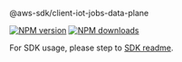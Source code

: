 @aws-sdk/client-iot-jobs-data-plane

[![NPM version](https://img.shields.io/npm/v/@aws-sdk/client-iot-jobs-data-plane/rc.svg)](https://www.npmjs.com/package/@aws-sdk/client-iot-jobs-data-plane)
[![NPM downloads](https://img.shields.io/npm/dm/@aws-sdk/client-iot-jobs-data-plane.svg)](https://www.npmjs.com/package/@aws-sdk/client-iot-jobs-data-plane)

For SDK usage, please step to [SDK readme](https://github.com/aws/aws-sdk-js-v3).
